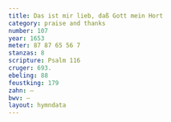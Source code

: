 ```yaml
---
title: Das ist mir lieb, daß Gott mein Hort
category: praise and thanks
number: 107
year: 1653
meter: 87 87 65 56 7
stanzas: 8
scripture: Psalm 116
cruger: 693.
ebeling: 88
feustking: 179
zahn: —
bwv: —
layout: hymndata
---
```

<br>

